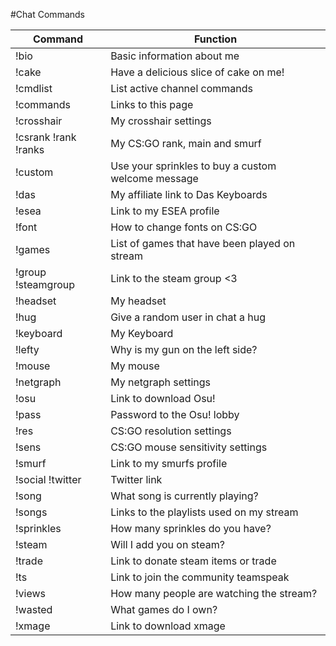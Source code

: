 #Chat Commands


| Command             | Function                                              |
| --------------------|-------------------------------------------------------|
|!bio                 | Basic information about me                            |
|!cake                | Have a delicious slice of cake on me!                 |
|!cmdlist             | List active channel commands                          |
|!commands            | Links to this page                                    |
|!crosshair           | My crosshair settings                                 |
|!csrank !rank !ranks | My CS:GO rank, main and smurf                         |
|!custom              | Use your sprinkles to buy a custom welcome message    |
|!das                 | My affiliate link to Das Keyboards                    |
|!esea                | Link to my ESEA profile                               |
|!font                | How to change fonts on CS:GO                          |
|!games               | List of games that have been played on stream         |
|!group !steamgroup   | Link to the steam group <3                            |
|!headset             | My headset                                            |
|!hug                 | Give a random user in chat a hug                      |
|!keyboard            | My Keyboard                                           |
|!lefty               | Why is my gun on the left side?                       |
|!mouse               | My mouse                                              |
|!netgraph            | My netgraph settings                                  |
|!osu                 | Link to download Osu!                                 |
|!pass                | Password to the Osu! lobby                            |
|!res                 | CS:GO resolution settings                             |
|!sens                | CS:GO mouse sensitivity settings                      |
|!smurf               | Link to my smurfs profile                            |
|!social !twitter     | Twitter link                                          |
|!song                | What song is currently playing?                       |
|!songs               | Links to the playlists used on my stream              |
|!sprinkles           | How many sprinkles do you have?                       |
|!steam               | Will I add you on steam?                              |
|!trade               | Link to donate steam items or trade                   |
|!ts                  | Link to join the community teamspeak                  |
|!views               | How many people are watching the stream?              |
|!wasted              | What games do I own?                                  |
|!xmage               | Link to download xmage                                |
